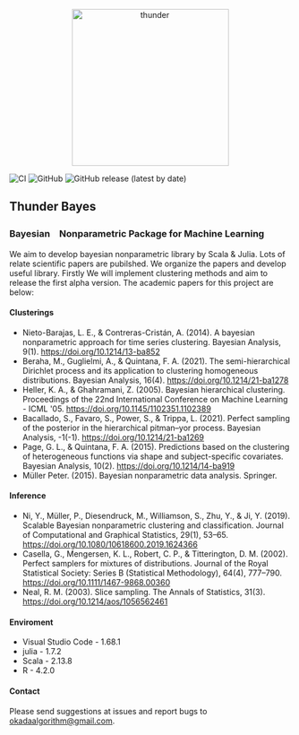 <p align="center">
  <img src="https://jirotubuyaki.github.io/gimp/thunder.png" width="280px" alt="thunder"/>
</p>

![CI](https://github.com/jirotubuyaki/ThunderBayes/actions/workflows/ci.yml/badge.svg)
![GitHub](https://img.shields.io/github/license/jirotubuyaki/ThunderBayes)
![GitHub release (latest by date)](https://img.shields.io/github/v/release/jirotubuyaki/ThunderBayes)

## Thunder Bayes
### Bayesian　Nonparametric Package for Machine Learning
We aim to develop bayesian nonparametric library by Scala & Julia. Lots of relate scientific papers are pubilshed.
We organize the papers and develop useful library. Firstly We will implement clustering methods and aim to release the first alpha version. The academic papers for this project are below: 

#### Clusterings

* Nieto-Barajas, L. E., &amp; Contreras-Cristán, A. (2014). A bayesian nonparametric approach for time series clustering. Bayesian Analysis, 9(1). https://doi.org/10.1214/13-ba852 
* Beraha, M., Guglielmi, A., &amp; Quintana, F. A. (2021). The semi-hierarchical Dirichlet process and its application to clustering homogeneous distributions. Bayesian Analysis, 16(4). https://doi.org/10.1214/21-ba1278 
* Heller, K. A., &amp; Ghahramani, Z. (2005). Bayesian hierarchical clustering. Proceedings of the 22nd International Conference on Machine Learning  - ICML '05. https://doi.org/10.1145/1102351.1102389 
* Bacallado, S., Favaro, S., Power, S., &amp; Trippa, L. (2021). Perfect sampling of the posterior in the hierarchical pitman–yor process. Bayesian Analysis, -1(-1). https://doi.org/10.1214/21-ba1269 
* Page, G. L., &amp; Quintana, F. A. (2015). Predictions based on the clustering of heterogeneous functions via shape and subject-specific covariates. Bayesian Analysis, 10(2). https://doi.org/10.1214/14-ba919 
* Müller Peter. (2015). Bayesian nonparametric data analysis. Springer. 

#### Inference

* Ni, Y., Müller, P., Diesendruck, M., Williamson, S., Zhu, Y., &amp; Ji, Y. (2019). Scalable Bayesian nonparametric clustering and classification. Journal of Computational and Graphical Statistics, 29(1), 53–65. https://doi.org/10.1080/10618600.2019.1624366 
* Casella, G., Mengersen, K. L., Robert, C. P., &amp; Titterington, D. M. (2002). Perfect samplers for mixtures of distributions. Journal of the Royal Statistical Society: Series B (Statistical Methodology), 64(4), 777–790. https://doi.org/10.1111/1467-9868.00360   
* Neal, R. M. (2003). Slice sampling. The Annals of Statistics, 31(3). https://doi.org/10.1214/aos/1056562461  

#### Enviroment
* Visual Studio Code - 1.68.1
* julia - 1.7.2
* Scala - 2.13.8
* R - 4.2.0

#### Contact
 Please send suggestions at issues and report bugs to okadaalgorithm@gmail.com.

